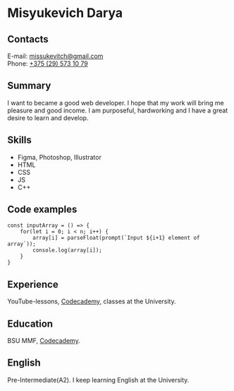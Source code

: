 # **Misyukevich Darya**
## Contacts
E-mail: <missukevitch@gmail.com>  
Phone: [+375 (29) 573 10 79](tel:+375295731079)
## Summary
I want to became a good web developer. I hope that my work will bring me pleasure and good income. I am purposeful, hardworking and I have a great desire to learn and develop.
## Skills
* Figma, Photoshop, Illustrator
* HTML
* CSS
* JS
* C++    
## Code examples    
```         
const inputArray = () => {
	for(let i = 0; i < n; i++) {
		array[i] = parseFloat(prompt(`Input ${i+1} element of array`));
		console.log(array[i]);
	}
}    
```            
## Experience   
YouTube-lessons, [Codecademy](https://www.codecademy.com/learn/paths/web-development), classes at the University.   
## Education   
BSU MMF, [Codecademy](https://www.codecademy.com/learn/paths/web-development).   
## English   
Pre-Intermediate(A2). I keep learning English at the University.
